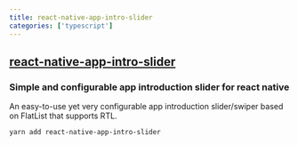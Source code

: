 ```yaml
---
title: react-native-app-intro-slider
categories: ['typescript']
---
```

## [react-native-app-intro-slider](https://github.com/Jacse/react-native-app-intro-slider)

### Simple and configurable app introduction slider for react native


An easy-to-use yet very configurable app introduction slider/swiper based on FlatList that supports RTL.

```sh
yarn add react-native-app-intro-slider
```
